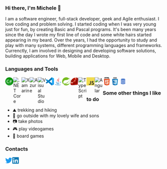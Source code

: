 ### Hi there, I'm Michele 👋

I am a software engineer, full-stack developer, geek and Agile enthusiast. I love coding and problem solving. I started coding when I was very young just for fun, by creating Basic and Pascal programs. It's been many years since the day I wrote my first line of code and some white hairs started appearing in my beard. Over the years, I had the opportunity to study and play with many systems, different programming languages and frameworks. Currenctly, I am involved in designing and developing software solutions, building applications for Web, Mobile and Desktop. 

### Languages and Tools

<img align="left" alt="C#" width="26px" src="https://raw.githubusercontent.com/github/explore/80688e429a7d4ef2fca1e82350fe8e3517d3494d/topics/csharp/csharp.png" />
<img align="left" alt=".NET Core" width="26px" src="https://adrianwilczynski.gallerycdn.vsassets.io/extensions/adrianwilczynski/asp-net-core-switcher/2.0.2/1577043327534/Microsoft.VisualStudio.Services.Icons.Default" />
<img align="left" alt="Xamarin" width="26px" src="https://raw.githubusercontent.com/detain/svg-logos/780f25886640cef088af994181646db2f6b1a3f8/svg/xamarin.svg" />
<img align="left" alt="Azure" width="26px" src="https://www.vectorlogo.zone/logos/microsoft_azure/microsoft_azure-icon.svg" />
<img align="left" alt="Visual Studio" width="26px" src="https://visualstudio.microsoft.com/wp-content/uploads/2019/06/BrandVisualStudioWin2019-3.svg" />
<img align="left" alt="Visual Studio Code" width="26" src="https://raw.githubusercontent.com/devicons/devicon/master/icons/vscode/vscode-original.svg" />
<img align="left" alt="Java" width="26" src="https://raw.githubusercontent.com/devicons/devicon/master/icons/java/java-original.svg" />                                 
<img align="left" alt="Spring" width="26" src="https://raw.githubusercontent.com/devicons/devicon/master/icons/spring/spring-original.svg" />
<img align="left" alt="Ruby" width="26" src="https://raw.githubusercontent.com/devicons/devicon/master/icons/ruby/ruby-original.svg" />
<img align="left" alt="TypeScript" width="26" src="https://raw.githubusercontent.com/remojansen/logo.ts/master/ts.svg" />
<img align="left" alt="JavaScript" width="26px" src="https://raw.githubusercontent.com/github/explore/80688e429a7d4ef2fca1e82350fe8e3517d3494d/topics/javascript/javascript.png" />
<img align="left" alt="Angular" width="26" src="https://avatars.githubusercontent.com/u/139426?s=200&v=4" />
<img align="left" alt="HTML5" width="26px" src="https://raw.githubusercontent.com/github/explore/80688e429a7d4ef2fca1e82350fe8e3517d3494d/topics/html/html.png" />
<img align="left" alt="CSS3" width="26px" src="https://raw.githubusercontent.com/github/explore/80688e429a7d4ef2fca1e82350fe8e3517d3494d/topics/css/css.png" />
<img align="left" alt="SQL" width="26px" src="https://raw.githubusercontent.com/github/explore/80688e429a7d4ef2fca1e82350fe8e3517d3494d/topics/sql/sql.png" />

<br/>

### Some other things I like to do

- ⛰️ trekking and hiking
- 🌳 go outside with my lovely wife and sons
- 📷 take photos
- 🎮 play videogames
- 🎲 board games

### Contacts
[<img align="left" alt="Twitter" width="22px" src="https://github.com/devicons/devicon/blob/master/icons/twitter/twitter-original.svg" />][twitter]
[<img align="left" alt="LinkedIn" width="22px" src="https://github.com/devicons/devicon/blob/master/icons/linkedin/linkedin-original.svg" />][linkedin]

[twitter]: https://twitter.com/miknucci
[linkedin]: https://www.linkedin.com/in/michelenucci/
